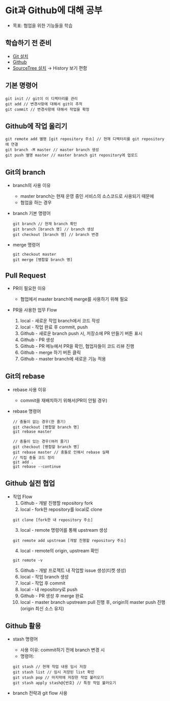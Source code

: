 # Git과 Github에 대해 공부
* 목표: 협업을 위한 기능들을 학습

## 학습하기 전 준비
* [Git 설치](https://git-scm.com/downloads)
* [Github](https://github.com/)
* [SourceTree 설치](https://www.sourcetreeapp.com/) → History 보기 편함

## 기본 명령어
```
git init // git이 이 디렉터리를 관리   
git add // 변경사항에 대해서 git이 추적   
git commit // 변경사항에 대해서 작업을 확정
```

## Github에 작업 올리기
```
git remote add 별명 [git repository 주소] // 현재 디렉터리를 git repository에 연결   
git branch -M master // master branch 생성   
git push 별명 master // master branch git repository에 업로드
```

## Git의 branch
* branch의 사용 이유
  * master branch는 현재 운영 중인 서비스의 소스코드로 사용되기 때문에
  * 협업을 하는 경우

* branch 기본 명령어
  ```
  git branch // 현재 branch 확인   
  git branch [branch 명] // branch 생성   
  git checkout [branch 명] // branch 변경
  ```

* merge 명령어
  ```
  git checkout master   
  git merge [병합할 branch 명]
  ```


## Pull Request
* PR이 필요한 이유
  * 협업에서 master branch에 merge를 사용하기 위해 필요

* PR을 사용한 업무 Flow
  1. local - 새로운 작업 branch에서 코드 작성
  2. local - 작업 완료 후 commit, push
  3. Github - 새로운 branch push 시, 저장소에 PR 만들기 버튼 표시
  4. Github - PR 생성
  5. Github - PR 메뉴에서 PR을 확인, 협업자들이 코드 리뷰 진행
  6. Github - merge 하기 버튼 클릭
  7. Github - master branch에 새로운 기능 적용

## Git의 rebase
* rebase 사용 이유
  * commit을 재배치하기 위해서(PR이 안될 경우)

* rebase 명령어
  ```
  // 충돌이 없는 경우(한 줄기)   
  git checkout [병합할 branch 명]   
  git rebase master   

  // 충돌이 있는 경우(여러 줄기)   
  git checkout [병합할 branch 명]   
  git rebase master // 충돌로 인해서 rebase 실패   
  // 직접 충돌 코드 정리   
  git add .   
  git rebase --continue
  ```

## Github 실전 협업
* 작업 Flow
  1. Github - 개발 진행할 repository fork
  2. local - fork한 repository를 local로 clone
  ```
  git clone [fork한 내 repository 주소]
  ```
  3. local - remote 명령어를 통해 upstream 생성
  ```
  git remote add upstream [개발 진행할 repository 주소]
  ```
  4. local - remote의 origin, upstream 확인
  ```
  git remote -v
  ```
  5. Github - 개발 프로젝트 내 작업할 issue 생성(티켓 생성)
  6. local - 작업 branch 생성
  7. local - 작업 후 commit
  8. local - 내 repository로 push
  9. Github - PR 생성 후 merge 완료
  10. local - master branch upstream pull 진행 후, origin의 master push 진행(origin 최신 소스 유지)

## Github 활용
* stash 명령어
  * 사용 이유: commit하기 전에 branch 변경 시
  * 명령어:
  ```
  git stash // 현재 작업 내용 임시 저장   
  git stash list // 임시 저장된 list 확인   
  git stash pop // 마지막에 저장한 작업 불러오기   
  git stash apply stash@{번호} // 특정 작업 불러오기
  ```

* branch 전략과 git flow 사용